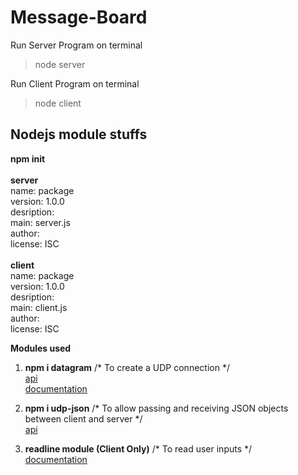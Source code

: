 # Message-Board
Run Server Program on terminal
> node server

Run Client Program on terminal
> node client

## Nodejs module stuffs
  **npm init**\
\
  **server**\
  name: package\
  version: 1.0.0\
  desription:\
  main: server.js\
  author:\
  license: ISC\
\
  **client**\
  name: package\
  version: 1.0.0\
  desription:\
  main: client.js\
  author:\
  license: ISC


  **Modules used**
  
1. **npm i datagram** /* To create a UDP connection */\
  [api](https://www.npmjs.com/package/datagram)\
  [documentation](https://nodejs.org/api/dgram.html)

2. **npm i udp-json** /* To allow passing and receiving JSON objects between client and server */\
  [api](https://www.npmjs.com/package/udp-json)

3. **readline module (Client Only)** /* To read user inputs */\
  [documentation](https://nodejs.org/api/readline.html)

